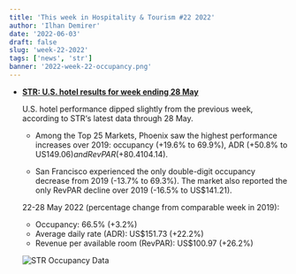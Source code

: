 ```yaml
---
title: 'This week in Hospitality & Tourism #22 2022'
author: 'Ilhan Demirer'
date: '2022-06-03'
draft: false
slug: 'week-22-2022'
tags: ['news', 'str']
banner: '2022-week-22-occupancy.png'
---
```


- **[STR: U.S. hotel results for week ending 28 May](https://str.com/press-release/str-us-hotel-results-week-ending-28-may)**

  U.S. hotel performance dipped slightly from the previous week, according to STR‘s latest data through 28 May.

  - Among the Top 25 Markets, Phoenix saw the highest performance increases over 2019: occupancy (+19.6% to 69.9%), ADR (+50.8% to US$149.06) and RevPAR (+80.4% to US$104.14).

  - San Francisco experienced the only double-digit occupancy decrease from 2019 (-13.7% to 69.3%). The market also reported the only RevPAR decline over 2019 (-16.5% to US$141.21).

  22-28 May 2022 (percentage change from comparable week in 2019):

  - Occupancy: 66.5% (+3.2%)
  - Average daily rate (ADR): US$151.73 (+22.2%)
  - Revenue per available room (RevPAR): US$100.97 (+26.2%)

  ![STR Occupancy Data](/images/blogimages/2022-week-22-occupancy.png)
